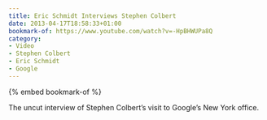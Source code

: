 ```yaml
---
title: Eric Schmidt Interviews Stephen Colbert
date: 2013-04-17T18:58:33+01:00
bookmark-of: https://www.youtube.com/watch?v=-HpBHWUPa8Q
category:
- Video
- Stephen Colbert
- Eric Schmidt
- Google
---
```

{% embed bookmark-of %}

The uncut interview of Stephen Colbert’s visit to Google’s New York office.
